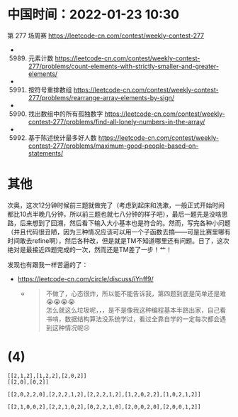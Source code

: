 
# 中国时间：2022-01-23 10:30

第 277 场周赛 https://leetcode-cn.com/contest/weekly-contest-277
- 5989. 元素计数 https://leetcode-cn.com/contest/weekly-contest-277/problems/count-elements-with-strictly-smaller-and-greater-elements/
- 5991. 按符号重排数组 https://leetcode-cn.com/contest/weekly-contest-277/problems/rearrange-array-elements-by-sign/
- 5990. 找出数组中的所有孤独数字 https://leetcode-cn.com/contest/weekly-contest-277/problems/find-all-lonely-numbers-in-the-array/
- 5992. 基于陈述统计最多好人数 https://leetcode-cn.com/contest/weekly-contest-277/problems/maximum-good-people-based-on-statements/

# 其他

次奥，这次12分钟时候前三题就做完了（考虑到起床和洗漱，一般正式开始时间都比10点半晚几分钟，所以前三题也就七八分钟的样子吧），最后一题先是没啥思路，后来想到了回溯，然后看下输入大小基本也是符合的。然而，写完各种小问题（并且代码很丑陋，因为三种情况应该可以用一个子函数去搞——可是比赛里哪有时间敢去refine啊），然后各种改，但是就是TM不知道哪里还有问题。日了，这次绝对是最接近四题完成的一次，然而还是TM差了一步！艹！

发现也有跟我一样苦逼的了：
- https://leetcode-cn.com/circle/discuss/iYnff9/
  * > 不做了，心态很炸，所以能不能告诉我，第四题到底是简单还是难😭😭😭😭 <br> 怎么就这么垃圾呢，，，是不是像我这种编程基本半路出家，自己看书啃，数据结构算法没系统学过，看过全靠自学的一定每次都会遇到这种情况呢😣

# (4)

```
[[2,1,2],[1,2,2],[2,0,2]]
[[2,0],[0,2]]

[[2,0,2,2,0],[2,2,2,1,2],[2,2,2,1,2],[1,2,0,2,2],[1,0,2,1,2]]

[[2,1,0,0,2],[2,2,1,0,2],[0,2,2,1,0],[2,0,0,2,0],[2,0,0,1,2]]
```
